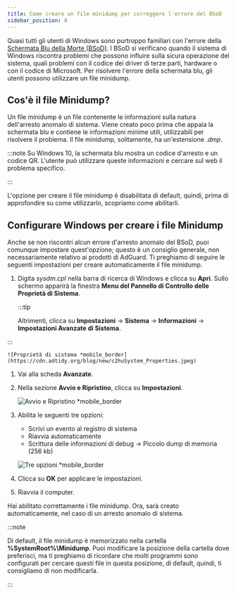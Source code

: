 ```yaml
---
title: Come creare un file minidump per correggere l'errore del BSoD
sidebar_position: 8
---
```


Quasi tutti gli utenti di Windows sono purtroppo familiari con l'errore della [Schermata Blu della Morte (BSoD)](https://en.wikipedia.org/wiki/Blue_screen_of_death). I BSoD si verificano quando il sistema di Windows riscontra problemi che possono influire sulla sicura operazione del sistema, quali problemi con il codice dei driver di terze parti, hardware o con il codice di Microsoft. Per risolvere l'errore della schermata blu, gli utenti possono utilizzare un file minidump.

## Cos'è il file Minidump?

Un file minidump è un file contenente le informazioni sulla natura dell'arresto anomalo di sistema. Viene creato poco prima che appaia la schermata blu e contiene le informazioni minime utili, utilizzabili per risolvere il problema. Il file minidump, solitamente, ha un'estensione *.dmp*.

:::note
Su Windows 10, la schermata blu mostra un codice d'arresto e un codice QR. L'utente può utilizzare queste informazioni e cercare sul web il problema specifico.

:::

L'opzione per creare il file minidump è disabilitata di default, quindi, prima di approfondire su come utilizzarlo, scopriamo come abilitarli.

## Configurare Windows per creare i file Minidump

Anche se non riscontri alcun errore d'arresto anomalo del BSoD, puoi comunque impostare quest'opzione; questo è un consiglio generale, non necessariamente relativo ai prodotti di AdGuard. Ti preghiamo di seguire le seguenti impostazioni per creare automaticamente il file minidump.

 1. Digita *sysdm.cpl* nella barra di ricerca di Windows e clicca su **Apri**. Sullo schermo apparirà la finestra **Menu del Pannello di Controllo delle Proprietà di Sistema**.

    :::tip

    Altrimenti, clicca su **Impostazioni** → **Sistema** → **Informazioni** → **Impostazioni Avanzate di Sistema**.


:::

    ![Proprietà di sistema *mobile_border](https://cdn.adtidy.org/blog/new/c2huSystem_Properties.jpeg)

 1. Vai alla scheda **Avanzate**.
 1. Nella sezione **Avvio e Ripristino**, clicca su **Impostazioni**.

    ![Avvio e Ripristino *mobile_border](https://cdn.adtidy.org/blog/new/1dmybiStartup_and_Recovery.png)

 1. Abilita le seguenti tre opzioni:

    - Scrivi un evento al registro di sistema
    - Riavvia automaticamente
    - Scrittura delle informazioni di debug → Piccolo dump di memoria (256 kb)

    ![Tre opzioni *mobile_border](https://cdn.adtidy.org/blog/new/nmr4eThree_options.png)

 1. Clicca su **OK** per applicare le impostazioni.
 1. Riavvia il computer.

Hai abilitato correttamente i file minidump. Ora, sarà creato automaticamente, nel caso di un arresto anomalo di sistema.

:::note

Di default, il file minidump è memorizzato nella cartella **%SystemRoot%\Minidump**. Puoi modificare la posizione della cartella dove preferisci, ma ti preghiamo di ricordare che molti programmi sono configurati per cercare questi file in questa posizione, di default, quindi, ti consigliamo di non modificarla.

:::
